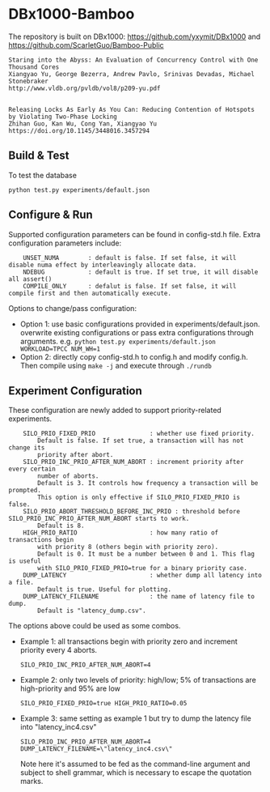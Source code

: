 DBx1000-Bamboo
==============
The repository is built on DBx1000: https://github.com/yxymit/DBx1000 and https://github.com/ScarletGuo/Bamboo-Public

    Staring into the Abyss: An Evaluation of Concurrency Control with One Thousand Cores
    Xiangyao Yu, George Bezerra, Andrew Pavlo, Srinivas Devadas, Michael Stonebraker
    http://www.vldb.org/pvldb/vol8/p209-yu.pdf
    

    Releasing Locks As Early As You Can: Reducing Contention of Hotspots by Violating Two-Phase Locking
    Zhihan Guo, Kan Wu, Cong Yan, Xiangyao Yu
    https://doi.org/10.1145/3448016.3457294

Build & Test
------------

To test the database

    python test.py experiments/default.json

    
Configure & Run
---------------

Supported configuration parameters can be found in config-std.h file. Extra configuration parameters include: 
```
    UNSET_NUMA        : default is false. If set false, it will disable numa effect by interleavingly allocate data. 
    NDEBUG            : default is true. If set true, it will disable all assert()
    COMPILE_ONLY      : defalut is false. If set false, it will compile first and then automatically execute. 
```
Options to change/pass configuration:
- Option 1: use basic configurations provided in experiments/default.json. overwrite existing configurations or pass extra configurations through arguments. 
    e.g. ```python test.py experiments/default.json WORKLOAD=TPCC NUM_WH=1```
- Option 2: directly copy config-std.h to config.h and modify config.h. Then compile using ```make -j``` and execute through ```./rundb ```


Experiment Configuration
---------------

These configuration are newly added to support priority-related experiments.
```
    SILO_PRIO_FIXED_PRIO               : whether use fixed priority.
        Default is false. If set true, a transaction will has not change its
        priority after abort.
    SILO_PRIO_INC_PRIO_AFTER_NUM_ABORT : increment priority after every certain
        number of aborts.
        Default is 3. It controls how frequency a transaction will be prompted.
        This option is only effective if SILO_PRIO_FIXED_PRIO is false.
    SILO_PRIO_ABORT_THRESHOLD_BEFORE_INC_PRIO : threshold before SILO_PRIO_INC_PRIO_AFTER_NUM_ABORT starts to work.
        Default is 8.
    HIGH_PRIO_RATIO                    : how many ratio of transactions begin
        with priority 8 (others begin with priority zero).
        Default is 0. It must be a number between 0 and 1. This flag is useful
        with SILO_PRIO_FIXED_PRIO=true for a binary priority case.
    DUMP_LATENCY                       : whether dump all latency into a file.
        Default is true. Useful for plotting.
    DUMP_LATENCY_FILENAME              : the name of latency file to dump.
        Default is "latency_dump.csv".
```

The options above could be used as some combos.

- Example 1: all transactions begin with priority zero and increment priority every 4 aborts.

    ```
    SILO_PRIO_INC_PRIO_AFTER_NUM_ABORT=4
    ```

- Example 2: only two levels of priority: high/low; 5% of transactions are high-priority and 95% are low

    ```
    SILO_PRIO_FIXED_PRIO=true HIGH_PRIO_RATIO=0.05
    ```

- Example 3: same setting as example 1 but try to dump the latency file into "latency_inc4.csv"

    ```
    SILO_PRIO_INC_PRIO_AFTER_NUM_ABORT=4 DUMP_LATENCY_FILENAME=\"latency_inc4.csv\"
    ```

    Note here it's assumed to be fed as the command-line argument and subject to shell grammar, which is necessary to escape the quotation marks.
